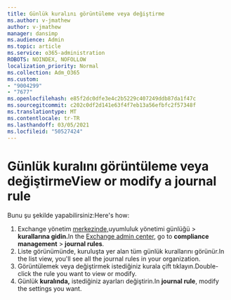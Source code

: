 ```yaml
---
title: Günlük kuralını görüntüleme veya değiştirme
ms.author: v-jmathew
author: v-jmathew
manager: dansimp
ms.audience: Admin
ms.topic: article
ms.service: o365-administration
ROBOTS: NOINDEX, NOFOLLOW
localization_priority: Normal
ms.collection: Adm_O365
ms.custom:
- "9004299"
- "7677"
ms.openlocfilehash: e85f2dc0dfe3e4c2b5229c407249ddb87da1f47c
ms.sourcegitcommit: c202c0df2d141e63f4f7eb13a56efbfc2f57348f
ms.translationtype: MT
ms.contentlocale: tr-TR
ms.lasthandoff: 03/05/2021
ms.locfileid: "50527424"
---
```

# <a name="view-or-modify-a-journal-rule"></a><span data-ttu-id="f157e-102">Günlük kuralını görüntüleme veya değiştirme</span><span class="sxs-lookup"><span data-stu-id="f157e-102">View or modify a journal rule</span></span>

<span data-ttu-id="f157e-103">Bunu şu şekilde yapabilirsiniz:</span><span class="sxs-lookup"><span data-stu-id="f157e-103">Here's how:</span></span>

1. <span data-ttu-id="f157e-104">Exchange yönetim [merkezinde,](https://go.microsoft.com/fwlink/p/?linkid=2059104)uyumluluk yönetimi günlüğü   >  **kurallarına gidin.**</span><span class="sxs-lookup"><span data-stu-id="f157e-104">In the [Exchange admin center](https://go.microsoft.com/fwlink/p/?linkid=2059104), go to **compliance management** > **journal rules**.</span></span>
2. <span data-ttu-id="f157e-105">Liste görünümünde, kuruluşta yer alan tüm günlük kurallarını görünür.</span><span class="sxs-lookup"><span data-stu-id="f157e-105">In the list view, you'll see all the journal rules in your organization.</span></span>
3. <span data-ttu-id="f157e-106">Görüntülemek veya değiştirmek istediğiniz kurala çift tıklayın.</span><span class="sxs-lookup"><span data-stu-id="f157e-106">Double-click the rule you want to view or modify.</span></span>
4. <span data-ttu-id="f157e-107">Günlük **kuralında,** istediğiniz ayarları değiştirin.</span><span class="sxs-lookup"><span data-stu-id="f157e-107">In **journal rule**, modify the settings you want.</span></span>
